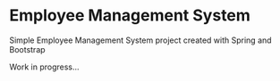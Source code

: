 # Employee Management System
Simple Employee Management System project created with Spring and Bootstrap

Work in progress...